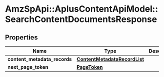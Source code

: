 # AmzSpApi::AplusContentApiModel::SearchContentDocumentsResponse

## Properties
Name | Type | Description | Notes
------------ | ------------- | ------------- | -------------
**content_metadata_records** | [**ContentMetadataRecordList**](ContentMetadataRecordList.md) |  | 
**next_page_token** | [**PageToken**](PageToken.md) |  | [optional] 

